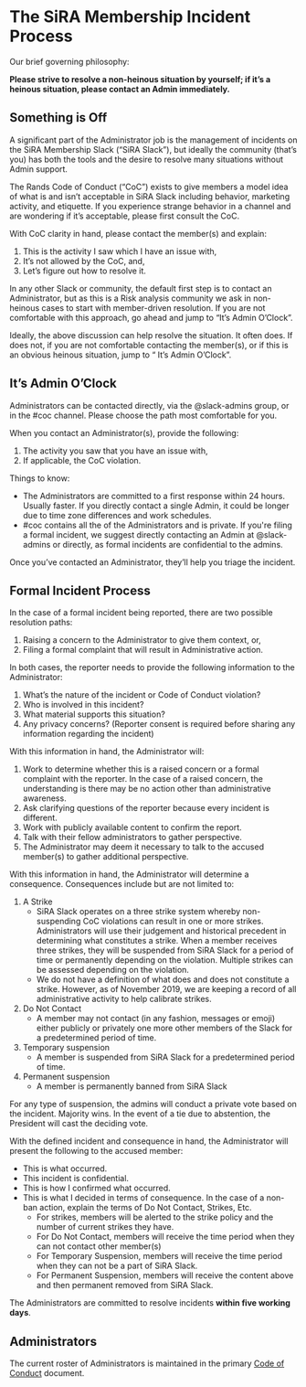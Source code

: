 # The SiRA Membership Incident Process

Our brief governing philosophy:

**Please strive to resolve a non-heinous situation by yourself; if it’s a heinous situation, please contact an Admin immediately.**

## Something is Off

A significant part of the Administrator job is the management of incidents on the SiRA Membership Slack (“SiRA Slack”), but ideally the community (that’s you) has both the tools and the desire to resolve many situations without Admin support.

The Rands Code of Conduct (“CoC”) exists to give members a model idea of what is and isn’t acceptable in SiRA Slack including behavior, marketing activity, and etiquette. If you experience strange behavior in a channel and are wondering if it’s acceptable, please first consult the CoC.

With CoC clarity in hand, please contact the member(s) and explain:

1. This is the activity I saw which I have an issue with,
2. It’s not allowed by the CoC, and,
3. Let’s figure out how to resolve it.

In any other Slack or community, the default first step is to contact an Administrator, but as this is a Risk analysis community we ask in non-heinous cases to start with member-driven resolution. If you are not comfortable with this approach, go ahead and jump to “It’s Admin O’Clock”.

Ideally, the above discussion can help resolve the situation. It often does. If does not, if you are not comfortable contacting the member(s), or if this is an obvious heinous situation, jump to “ It’s Admin O’Clock”.

## It’s Admin O’Clock

Administrators can be contacted directly, via the @slack-admins group, or in the #coc channel. Please choose the path most comfortable for you.

When you contact an Administrator(s), provide the following:

1. The activity you saw that you have an issue with,
2. If applicable, the CoC violation.

Things to know:

- The Administrators are committed to a first response within 24 hours. Usually faster. If you directly contact a single Admin, it could be longer due to time zone differences and work schedules.
- #coc contains all the of the Administrators and is private. If you're filing a formal incident, we suggest directly contacting an Admin at @slack-admins or directly, as formal incidents are confidential to the admins.

Once you’ve contacted an Administrator, they’ll help you triage the incident.

## Formal Incident Process

In the case of a formal incident being reported, there are two possible resolution paths:

1. Raising a concern to the Administrator to give them context, or,
2. Filing a formal complaint that will result in Administrative action.

In both cases, the reporter needs to provide the following information to the Administrator:

1. What’s the nature of the incident or Code of Conduct violation?
2. Who is involved in this incident?
3. What material supports this situation?
4. Any privacy concerns? (Reporter consent is required before sharing any information regarding the incident)

With this information in hand, the Administrator will:

1. Work to determine whether this is a raised concern or a formal complaint with the reporter. In the case of a raised concern, the understanding is there may be no action other than administrative awareness.
2. Ask clarifying questions of the reporter because every incident is different.
3. Work with publicly available content to confirm the report.
4. Talk with their fellow administrators to gather perspective.
5. The Administrator may deem it necessary to talk to the accused member(s) to gather additional perspective.

With this information in hand, the Administrator will determine a consequence. Consequences include but are not limited to:

1. A Strike
    - SiRA Slack operates on a three strike system whereby non-suspending CoC violations can result in one or more strikes. Administrators will use their judgement and historical precedent in determining what constitutes a strike. When a member receives three strikes, they will be suspended from SiRA Slack for a period of time or permanently depending on the violation. Multiple strikes can be assessed depending on the violation.
    - We do not have a definition of what does and does not constitute a strike. However, as of November 2019, we are keeping a record of all administrative activity to help calibrate strikes.
2. Do Not Contact
    - A member may not contact (in any fashion, messages or emoji) either publicly or privately one more other members of the Slack for a predetermined period of time.
3. Temporary suspension
    - A member is suspended from SiRA Slack for a predetermined period of time.
4. Permanent suspension
    - A member is permanently banned from SiRA Slack

For any type of suspension, the admins will conduct a private vote based on the incident. Majority wins. In the event of a tie due to abstention, the President will cast the deciding vote.

With the defined incident and consequence in hand, the Administrator will present the following to the accused member:

- This is what occurred.
- This incident is confidential.
- This is how I confirmed what occurred.
- This is what I decided in terms of consequence. In the case of a non-ban action, explain the terms of Do Not Contact, Strikes, Etc.
  - For strikes, members will be alerted to the strike policy and the number of current strikes they have.
  - For Do Not Contact, members will receive the time period when they can not contact other member(s)
  - For Temporary Suspension, members will receive the time period when they can not be a part of SiRA Slack.
  - For Permanent Suspension, members will receive the content above and then permanent removed from SiRA Slack.

The Administrators are committed to resolve incidents **within five working days**.

## Administrators

The current roster of Administrators is maintained in the primary [Code of Conduct](https://github.com/societyinforisk/code-of-conduct/blob/master/code-of-conduct.md#administrators) document.

